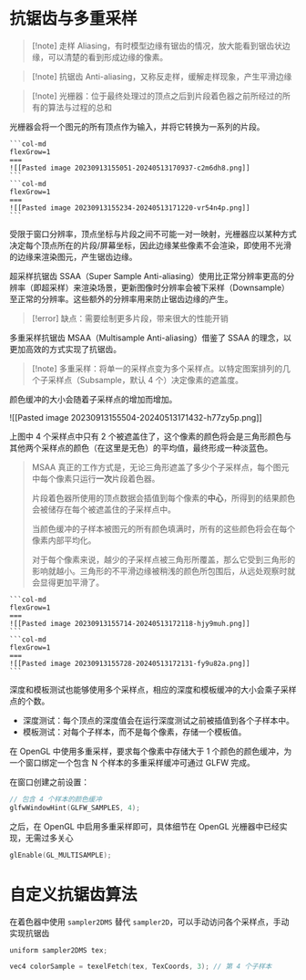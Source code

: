# 抗锯齿与多重采样

>[!note] 走样
>Aliasing，有时模型边缘有锯齿的情况，放大能看到锯齿状边缘，可以清楚的看到形成边缘的像素。

> [!note] 抗锯齿
> Anti-aliasing，又称反走样，缓解走样现象，产生平滑边缘

> [!note] 光栅器：位于最终处理过的顶点之后到片段着色器之前所经过的所有的算法与过程的总和

光栅器会将一个图元的所有顶点作为输入，并将它转换为一系列的片段。

````col
```col-md
flexGrow=1
===
![[Pasted image 20230913155051-20240513170937-c2m6dh8.png]]
```
```col-md
flexGrow=1
===
![[Pasted image 20230913155234-20240513171220-vr54n4p.png]]
```
````

受限于窗口分辨率，顶点坐标与片段之间不可能一对一映射，光栅器应以某种方式决定每个顶点所在的片段/屏幕坐标，因此边缘某些像素不会渲染，即使用不光滑的边缘来渲染图元，产生锯齿边缘。

超采样抗锯齿 SSAA（Super Sample Anti-aliasing）使用比正常分辨率更高的分辨率（即超采样）来渲染场景，更新图像时分辨率会被下采样（Downsample）至正常的分辨率。这些额外的分辨率用来防止锯齿边缘的产生。

>[!error] 缺点：需要绘制更多片段，带来很大的性能开销

多重采样抗锯齿 MSAA（Multisample Anti-aliasing）借鉴了 SSAA 的理念，以更加高效的方式实现了抗锯齿。

> [!note] 多重采样：将单一的采样点变为多个采样点。以特定图案排列的几个子采样点（Subsample，默认 4 个）决定像素的遮盖度。

颜色缓冲的大小会随着子采样点的增加而增加。

![[Pasted image 20230913155504-20240513171432-h77zy5p.png]]

上图中 4 个采样点中只有 2 个被遮盖住了，这个像素的颜色将会是三角形颜色与其他两个采样点的颜色（在这里是无色）的平均值，最终形成一种淡蓝色。

> MSAA 真正的工作方式是，无论三角形遮盖了多少个子采样点，每个图元中每个像素只运行**一次**片段着色器。
>
> 片段着色器所使用的顶点数据会插值到每个像素的**中心**，所得到的结果颜色会被储存在每个被遮盖住的子采样点中。
>
> 当颜色缓冲的子样本被图元的所有颜色填满时，所有的这些颜色将会在每个像素内部平均化。
>
> 对于每个像素来说，越少的子采样点被三角形所覆盖，那么它受到三角形的影响就越小。三角形的不平滑边缘被稍浅的颜色所包围后，从远处观察时就会显得更加平滑了。

````col
```col-md
flexGrow=1
===
![[Pasted image 20230913155714-20240513172118-hjy9muh.png]]
```
```col-md
flexGrow=1
===
![[Pasted image 20230913155728-20240513172131-fy9u82a.png]]
```
````

深度和模板测试也能够使用多个采样点，相应的深度和模板缓冲的大小会乘子采样点的个数。 
- 深度测试：每个顶点的深度值会在运行深度测试之前被插值到各个子样本中。  
- 模板测试：对每个子样本，而不是每个像素，存储一个模板值。

在 OpenGL 中使用多重采样，要求每个像素中存储大于 1 个颜色的颜色缓冲，为一个窗口绑定一个包含 N 个样本的多重采样缓冲可通过 GLFW 完成。

在窗口创建之前设置：

```c++
// 包含 4 个样本的颜色缓冲
glfwWindowHint(GLFW_SAMPLES, 4);
```

之后，在 OpenGL 中启用多重采样即可，具体细节在 OpenGL 光栅器中已经实现，无需过多关心

```c++
glEnable(GL_MULTISAMPLE);
```
# 自定义抗锯齿算法

在着色器中使用 `sampler2DMS` 替代 `sampler2D`，可以手动访问各个采样点，手动实现抗锯齿

```c++
uniform sampler2DMS tex;

vec4 colorSample = texelFetch(tex, TexCoords, 3); // 第 4 个子样本
```

‍
